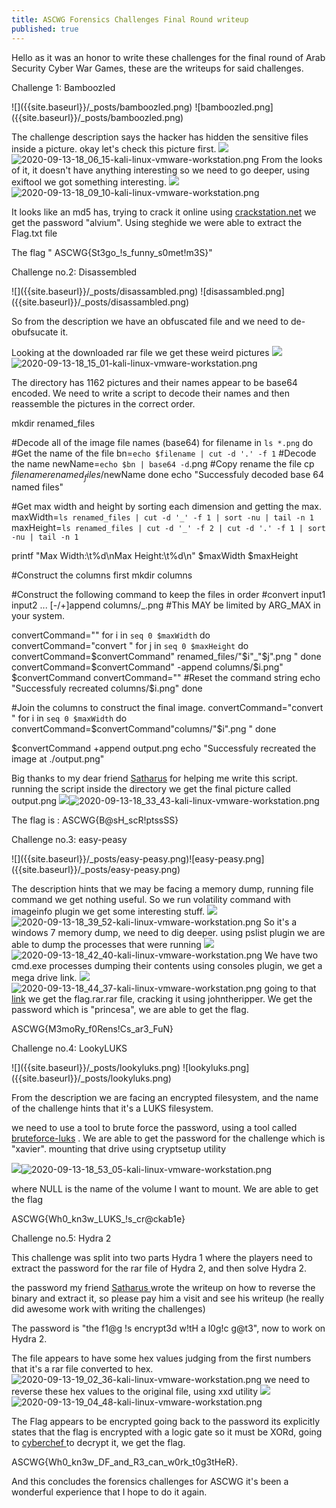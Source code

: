 ```yaml
---
title: ASCWG Forensics Challenges Final Round writeup
published: true
---
```


Hello as it was an honor to write these challenges for the final round of Arab Security Cyber War Games, these are the writeups for said challenges.</p>


<p>Challenge 1:  Bamboozled</p>
![]({{site.baseurl}}/_posts/bamboozled.png)
![bamboozled.png]({{site.baseurl}}/_posts/bamboozled.png)

The challenge description says the hacker has hidden the sensitive files inside a picture. okay let's check this picture first.
![]({{site.baseurl}}/_posts/2020-09-13-18_06_15-kali-linux-vmware-workstation.png)
![2020-09-13-18_06_15-kali-linux-vmware-workstation.png]({{site.baseurl}}/_posts/2020-09-13-18_06_15-kali-linux-vmware-workstation.png)
From the looks of it, it doesn't have anything interesting so we need to go deeper, using exiftool we got something interesting.
![]({{site.baseurl}}/_posts/2020-09-13-18_09_10-kali-linux-vmware-workstation.png)![2020-09-13-18_09_10-kali-linux-vmware-workstation.png]({{site.baseurl}}/_posts/2020-09-13-18_09_10-kali-linux-vmware-workstation.png)

It looks like an md5 has, trying to crack it online using <a href="http://crackstation.net">crackstation.net</a> we get the password "alvium". Using steghide we were able to extract the Flag.txt file


<p> The flag " ASCWG{St3go_!s_funny_s0met!m3S}"</p>



<p>Challenge no.2: Disassembled</p>
![]({{site.baseurl}}/_posts/disassambled.png)
![disassambled.png]({{site.baseurl}}/_posts/disassambled.png)

So from the description we have an obfuscated file and we need to de-obufsucate it.

Looking at the downloaded rar file we get these weird pictures
![]({{site.baseurl}}/_posts/2020-09-13-18_15_01-kali-linux-vmware-workstation.png)![2020-09-13-18_15_01-kali-linux-vmware-workstation.png]({{site.baseurl}}/_posts/2020-09-13-18_15_01-kali-linux-vmware-workstation.png)

The directory has 1162 pictures and their names appear to be base64 encoded. We need to write a script to decode their names and then reassemble the pictures in the correct order. 

mkdir renamed_files

#Decode all of the image file names (base64)
for filename in `ls *.png`
do
    #Get the name of the file
    bn=`echo $filename | cut -d '.' -f 1`
    #Decode the name
    newName=`echo $bn | base64 -d`.png
    #Copy rename the file
    cp $filename renamed_files/$newName
done
echo "Successfuly decoded base 64 named files"

#Get max width and height by sorting each dimension and getting the max.
maxWidth=`ls renamed_files | cut -d '_' -f 1 | sort -nu | tail -n 1`
maxHeight=`ls renamed_files | cut -d '_' -f 2 | cut -d '.' -f 1 | sort -nu | tail -n 1`

printf "Max Width:\t%d\nMax Height:\t%d\n"  $maxWidth $maxHeight


#Construct the columns first
mkdir columns 

#Construct the following command to keep the files in order
#convert input1 input2 ... [-/+]append columns/_.png
#This MAY be limited by ARG_MAX in your system.

convertCommand=""
for i in `seq 0 $maxWidth`
do
convertCommand="convert "
    for j in `seq 0 $maxHeight`
    do
        convertCommand=$convertCommand" renamed_files/"$i"\_"$j".png "
    done
    convertCommand=$convertCommand" -append columns/$i.png"
    $convertCommand
    convertCommand="" #Reset the command string
    echo "Successfuly recreated columns/$i.png"
done

#Join the columns to construct the final image. 
convertCommand="convert "
for i in `seq 0 $maxWidth`
do
    convertCommand=$convertCommand"columns/"$i".png "
done

$convertCommand +append output.png
echo "Successfuly recreated the image at ./output.png"


Big thanks to my dear friend [Satharus](https://satharus.me/) for helping me write this script.
running the script inside the directory we get the final picture called output.png 
![]({{site.baseurl}}/_posts/2020-09-13-18_33_43-kali-linux-vmware-workstation.png)![2020-09-13-18_33_43-kali-linux-vmware-workstation.png]({{site.baseurl}}/_posts/2020-09-13-18_33_43-kali-linux-vmware-workstation.png)

The flag is : ASCWG{B@sH_scR!ptssSS}

<p>Challenge no.3: easy-peasy</p>
![]({{site.baseurl}}/_posts/easy-peasy.png)![easy-peasy.png]({{site.baseurl}}/_posts/easy-peasy.png)

The description hints that we may be facing a memory dump, running file command we get nothing useful. So we run volatility command with imageinfo plugin we get some interesting stuff.
![]({{site.baseurl}}/_posts/2020-09-13-18_39_52-kali-linux-vmware-workstation.png)![2020-09-13-18_39_52-kali-linux-vmware-workstation.png]({{site.baseurl}}/_posts/2020-09-13-18_39_52-kali-linux-vmware-workstation.png)
So it's a windows 7 memory dump, we need to dig deeper. using pslist plugin we are able to dump the processes that were running 
![]({{site.baseurl}}/_posts/2020-09-13-18_42_40-kali-linux-vmware-workstation.png)![2020-09-13-18_42_40-kali-linux-vmware-workstation.png]({{site.baseurl}}/_posts/2020-09-13-18_42_40-kali-linux-vmware-workstation.png)
We have two cmd.exe processes dumping their contents using consoles plugin, we get a mega drive link.
![]({{site.baseurl}}/_posts/2020-09-13-18_44_37-kali-linux-vmware-workstation.png)![2020-09-13-18_44_37-kali-linux-vmware-workstation.png]({{site.baseurl}}/_posts/2020-09-13-18_44_37-kali-linux-vmware-workstation.png)
going to that [link](https://mega.nz/file/ImQR1Coa#Dt3tr6Ze8Ibwconty_SEGq48N_xmkHiZAbyob8-TlSA) we get the flag.rar.rar file, cracking it using johntheripper. We get the password which is "princesa", we are able to get the flag. 
<p>ASCWG{M3moRy_f0Rens!Cs_ar3_FuN}</p>

<p>Challenge no.4: LookyLUKS</p>
![]({{site.baseurl}}/_posts/lookyluks.png)
![lookyluks.png]({{site.baseurl}}/_posts/lookyluks.png)

From the description we are facing an encrypted filesystem, and the name of the challenge hints that it's a LUKS filesystem. 

we need to use a tool to brute force the password, using a tool called <a href="https://github.com/glv2/bruteforce-luks">bruteforce-luks</a> . We are able to get the password for the challenge which is "xavier". mounting that drive using cryptsetup utility 

![]({{site.baseurl}}/_posts/2020-09-13-18_53_05-kali-linux-vmware-workstation.png)![2020-09-13-18_53_05-kali-linux-vmware-workstation.png]({{site.baseurl}}/_posts/2020-09-13-18_53_05-kali-linux-vmware-workstation.png)

where NULL is the name of the volume I want to mount. We are able to get the flag 

<p>ASCWG{Wh0_kn3w_LUKS_!s_cr@ckab1e}</p>


<p>Challenge no.5: Hydra 2</p>
This challenge was split into two parts Hydra 1 where the players need to extract the password for the rar file of Hydra 2, and then solve Hydra 2.

the password my friend <a href="https://satharus.me/cybersecurity/2020/09/13/ascwg2020_re.html">Satharus </a>wrote the writeup on how to reverse the binary and extract it, so please pay him a visit and see his writeup (he really did awesome work with writing the challenges)

The password is "the f1@g !s encrypt3d w!tH a l0g!c g@t3", now to work on Hydra 2.

The file appears to have some hex values judging from the first numbers that it's a rar file converted to hex. ![2020-09-13-19_02_36-kali-linux-vmware-workstation.png]({{site.baseurl}}/_posts/2020-09-13-19_02_36-kali-linux-vmware-workstation.png)
we need to reverse these hex values to the original file, using xxd utility ![]({{site.baseurl}}/_posts/2020-09-13-19_04_48-kali-linux-vmware-workstation.png)![2020-09-13-19_04_48-kali-linux-vmware-workstation.png]({{site.baseurl}}/_posts/2020-09-13-19_04_48-kali-linux-vmware-workstation.png)

The Flag appears to be encrypted going back to the password its explicitly states that the flag is encrypted with a logic gate so it must be XORd, going to <a href="https://gchq.github.io/CyberChef/">cyberchef </a>to decrypt it, we get the flag.
<p>ASCWG{Wh0_kn3w_DF_and_R3_can_w0rk_t0g3tHeR}.</p>


And this concludes the forensics challenges for ASCWG it's been a wonderful experience that I hope to do it again.
